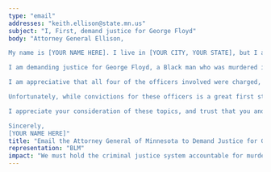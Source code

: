 ```yaml
---
type: "email"
addresses: "keith.ellison@state.mn.us"
subject: "I, First, demand justice for George Floyd"
body: "Attorney General Ellison,

My name is [YOUR NAME HERE]. I live in [YOUR CITY, YOUR STATE], but I am appalled enough about recent events in Minneapolis to take the time to write in.

I am demanding justice for George Floyd, a Black man who was murdered in cold blood by four Minneapolis Police Department officers on May 25, 2020. This incident was caught on video by multiple sources, including but not limited to the one linked, all of which clearly prove the guilt of the officers in question.

I am appreciative that all four of the officers involved were charged, and additionally, that you have increased charges against Derek Chauvin to a 2nd degree murder; however, justice for George Floyd will not be served until these officers are convicted appropriately for their crimes. It is imperative that the court sees this case for what it is: an unwarranted and racially-motivated murder.

Unfortunately, while convictions for these officers is a great first step, it is not nearly enough—racially-motivated crimes like these are not isolated incidents. Racial prejudice is deeply rooted in the criminal justice system, and it takes systemic change to decrease the prevalence of racially-motivated violence on civilians by police officers. Please keep this in mind as you preside over the George Floyd case, and take this to heart as you continue to serve as Attorney General for the state of Minnesota. 

I appreciate your consideration of these topics, and trust that you and the jury will do the right thing.

Sincerely,
[YOUR NAME HERE]"
title: "Email the Attorney General of Minnesota to Demand Justice for George Floyd"
representation: "BLM"
impact: "We must hold the criminal justice system accountable for murders, brutality, and unjust charges against the Black community."
---
```


